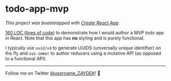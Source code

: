 # todo-app-mvp

_This project was bootstrapped with [Create React App](https://github.com/facebook/create-react-app)._

[160 LOC (lines of code)](https://github.com/codex-zaydek/todo-app-mvp/blob/master/src/TodoApp/TodoApp.js) to demonstrate how I would author a MVP todo app in React. Note that this app has **no** styling and is purely functional.

I typically use `uuid/v4` to generate UUIDS (universally unique identifier) on the fly and `use-immer` to author reducers using a mutative API (as opposed to a functional API).

---

Follow me on Twitter  [@username_ZAYDEK](https://twitter.com/username_ZAYDEK)! 🖖
